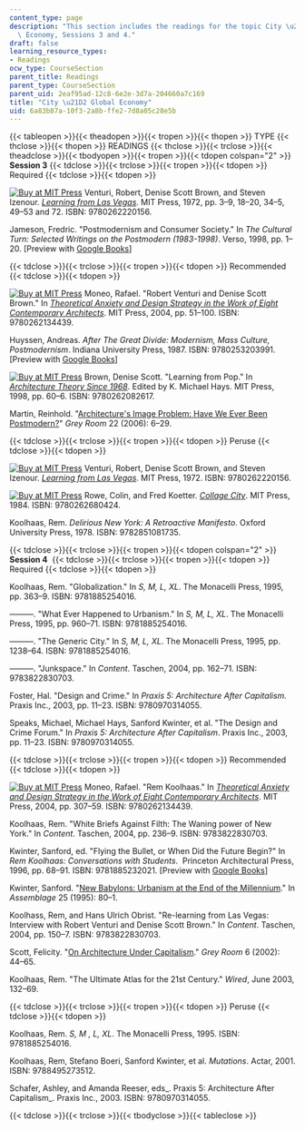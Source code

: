 ```yaml
---
content_type: page
description: "This section includes the readings for the topic City \u21D2 Global\
  \ Economy, Sessions 3 and 4."
draft: false
learning_resource_types:
- Readings
ocw_type: CourseSection
parent_title: Readings
parent_type: CourseSection
parent_uid: 2eaf95ad-12c8-6e2e-3d7a-204660a7c169
title: "City \u21D2 Global Economy"
uid: 6a83b87a-10f3-2a8b-ffe2-7d8a05c28e5b
---
```

{{< tableopen >}}{{< theadopen >}}{{< tropen >}}{{< thopen >}}
TYPE
{{< thclose >}}{{< thopen >}}
READINGS
{{< thclose >}}{{< trclose >}}{{< theadclose >}}{{< tbodyopen >}}{{< tropen >}}{{< tdopen colspan="2" >}}
**Session 3**
{{< tdclose >}}{{< trclose >}}{{< tropen >}}{{< tdopen >}}
Required
{{< tdclose >}}{{< tdopen >}}

[![Buy at MIT Press](/images/mp_logo.gif)](https://mitpress.mit.edu/9780262220156) Venturi, Robert, Denise Scott Brown, and Steven Izenour. [*Learning from Las Vegas*](https://mitpress.mit.edu/9780262220156). MIT Press, 1972, pp. 3–9, 18–20, 34–5, 49–53 and 72. ISBN: 9780262220156.

Jameson, Fredric. "Postmodernism and Consumer Society." In *The Cultural Turn: Selected Writings on the Postmodern* *(1983-1998)*. Verso, 1998, pp. 1–20. \[Preview with [Google Books](http://books.google.com/books?id=8Bug4-ImpzAC&pg=PA1=onepage)\]

{{< tdclose >}}{{< trclose >}}{{< tropen >}}{{< tdopen >}}
Recommended
{{< tdclose >}}{{< tdopen >}}

[![Buy at MIT Press](/images/mp_logo.gif)](https://mitpress.mit.edu/9780262134439) Moneo, Rafael. "Robert Venturi and Denise Scott Brown." In [*Theoretical Anxiety and Design Strategy in the Work of Eight Contemporary Architects*](https://mitpress.mit.edu/9780262134439). MIT Press, 2004, pp. 51–100. ISBN: 9780262134439.

Huyssen, Andreas. *After The Great Divide: Modernism, Mass Culture, Postmodernism*. Indiana University Press, 1987. ISBN: 9780253203991. \[Preview with [Google Books](http://books.google.com/books?id=WAkocqh61O0C&printsec=frontcover#v=onepage)\]

[![Buy at MIT Press](/images/mp_logo.gif)](https://mitpress.mit.edu/9780262082617) Brown, Denise Scott. "Learning from Pop." In [*Architecture Theory Since 1968*](https://mitpress.mit.edu/9780262082617). Edited by K. Michael Hays. MIT Press, 1998, pp. 60–6. ISBN: 9780262082617.

Martin, Reinhold. "[Architecture's Image Problem: Have We Ever Been Postmodern?](http://dx.doi.org/10.1162/152638106775434413)" *Grey Room* 22 (2006): 6–29.

{{< tdclose >}}{{< trclose >}}{{< tropen >}}{{< tdopen >}}
Peruse
{{< tdclose >}}{{< tdopen >}}

[![Buy at MIT Press](/images/mp_logo.gif)](https://mitpress.mit.edu/9780262220156) Venturi, Robert, Denise Scott Brown, and Steven Izenour. [*Learning from Las Vegas*](https://mitpress.mit.edu/9780262220156). MIT Press, 1972. ISBN: 9780262220156.

[![Buy at MIT Press](/images/mp_logo.gif)](https://mitpress.mit.edu/9780262680424) Rowe, Colin, and Fred Koetter. [*Collage City*](https://mitpress.mit.edu/9780262680424). MIT Press, 1984. ISBN: 9780262680424.

Koolhaas, Rem. *Delirious New York: A Retroactive Manifesto*. Oxford University Press, 1978. ISBN: 9782851081735.

{{< tdclose >}}{{< trclose >}}{{< tropen >}}{{< tdopen colspan="2" >}}
**Session 4** 
{{< tdclose >}}{{< trclose >}}{{< tropen >}}{{< tdopen >}}
Required
{{< tdclose >}}{{< tdopen >}}

Koolhaas, Rem. "Globalization." In *S, M, L, XL*. The Monacelli Press, 1995, pp. 363–9. ISBN: 9781885254016.

———. "What Ever Happened to Urbanism." In *S, M, L, XL*. The Monacelli Press, 1995, pp. 960–71. ISBN: 9781885254016.

———. "The Generic City." In *S, M, L, XL*. The Monacelli Press, 1995, pp. 1238–64. ISBN: 9781885254016.

———. "Junkspace." In *Content*. Taschen, 2004, pp. 162–71. ISBN: 9783822830703.

Foster, Hal. "Design and Crime." In *Praxis 5: Architecture After Capitalism.* Praxis Inc., 2003, pp. 11–23. ISBN: 9780970314055.

Speaks, Michael, Michael Hays, Sanford Kwinter, et al. "The Design and Crime Forum." In *Praxis 5: Architecture After Capitalism*. Praxis Inc., 2003, pp. 11–23. ISBN: 9780970314055.

{{< tdclose >}}{{< trclose >}}{{< tropen >}}{{< tdopen >}}
Recommended
{{< tdclose >}}{{< tdopen >}}

[![Buy at MIT Press](/images/mp_logo.gif)](https://mitpress.mit.edu/9780262134439) Moneo, Rafael. "Rem Koolhaas." In [*Theoretical Anxiety and Design Strategy in the Work of Eight Contemporary Architects*](https://mitpress.mit.edu/9780262134439). MIT Press, 2004, pp. 307–59. ISBN: 9780262134439.

Koolhaas, Rem. "White Briefs Against Filth: The Waning power of New York." In *Content*. Taschen, 2004, pp. 236–9. ISBN: 9783822830703.

Kwinter, Sanford, ed. "Flying the Bullet, or When Did the Future Begin?" In *Rem Koolhaas: Conversations with Students*.  Princeton Architectural Press, 1996, pp. 68–91. ISBN: 9781885232021. \[Preview with [Google Books](http://books.google.com/books?id=73n1czaLNX4C&printsec=frontcover#v=onepage)\]

Kwinter, Sanford. "[New Babylons: Urbanism at the End of the Millennium](http://dx.doi.org/10.2307/3171388)." In *Assemblage* 25 (1995): 80–1.

Koolhass, Rem, and Hans Ulrich Obrist. "Re-learning from Las Vegas: Interview with Robert Venturi and Denise Scott Brown." In *Content*. Taschen, 2004, pp. 150–7. ISBN: 9783822830703.

Scott, Felicity. "[On Architecture Under Capitalism](http://www.mitpressjournals.org/doi/abs/10.1162/152638102317406498)." *Grey Room* 6 (2002): 44–65.

Koolhaas, Rem. "The Ultimate Atlas for the 21st Century." *Wired*, June 2003, 132–69.

{{< tdclose >}}{{< trclose >}}{{< tropen >}}{{< tdopen >}}
Peruse
{{< tdclose >}}{{< tdopen >}}

Koolhaas, Rem. *S, M , L, XL*. The Monacelli Press, 1995. ISBN: 9781885254016.

Koolhaas, Rem, Stefano Boeri, Sanford Kwinter, et al. *Mutations*. Actar, 2001. ISBN: 9788495273512.

Schafer, Ashley, and Amanda Reeser, eds\_. Praxis 5: Architecture After Capitalism\_. Praxis Inc., 2003. ISBN: 9780970314055.

{{< tdclose >}}{{< trclose >}}{{< tbodyclose >}}{{< tableclose >}}